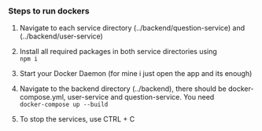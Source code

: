 ### Steps to run dockers 

1. Navigate to each service directory (../backend/question-service) and (../backend/user-service)  

2. Install all required packages in both service directories using
<br> `npm i`

3. Start your Docker Daemon (for mine i just open the app and its enough)

4. Navigate to the backend directory (../backend), there should be docker-compose.yml, user-service and question-service. You need
<br> `docker-compose up --build`

5. To stop the services, use CTRL + C